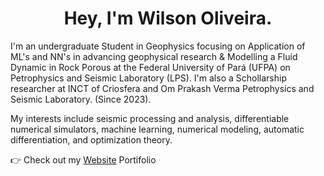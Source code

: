 <h1 align="center"> Hey, I'm Wilson Oliveira.</h1>
<p align="left"> I'm an undergraduate Student in Geophysics focusing on Application of ML's and NN's in advancing geophysical research & Modelling a Fluid Dynamic in Rock Porous at the Federal University of Pará (UFPA) on Petrophysics and Seismic Laboratory (LPS). I'm also a Schollarship researcher at INCT of Criosfera and Om Prakash Verma Petrophysics and Seismic Laboratory. (Since 2023).

My interests include seismic processing and analysis, differentiable numerical simulators, machine learning, numerical modeling, automatic differentiation, and optimization theory.</p>
<p align="left"> 👉 Check out my <a href="https://wnods.github.io/">Website</a> Portifolio </p>

